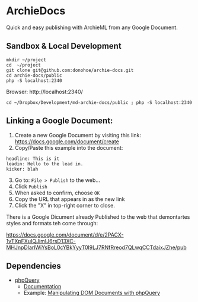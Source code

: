 # ArchieDocs

Quick and easy publishing with ArchieML from any Google Document.

## Sandbox & Local Development
```
mkdir ~/project
cd  ~/project
git clone git@github.com:donohoe/archie-docs.git
cd archie-docs/public
php -S localhost:2340
```

Browser:
http://localhost:2340/

```
cd ~/Dropbox/Development/md-archie-docs/public ; php -S localhost:2340 
```

## Linking a Google Document:

1. Create a new Google Document by visiting this link:
https://docs.google.com/document/create
2. Copy/Paste this example into the document:
```
headline: This is it
leadin: Hello to the lead in.
kicker: blah
```
3. Go to: `File > Publish` to the web...
4. Click `Publish`
5. When asked to confirm, choose `OK`
6. Copy the URL that appears in as the new link
7. Click the "X" in top-right corner to close.

There is a Google Dicument already Published to the web that demontartes styles and formats teh come through:

https://docs.google.com/document/d/e/2PACX-1vTXpFXuIQJimIJ6rsD13XC-MHJnpDlarlWiYsBoL0cYBkYyyT0l9LJ7RNfRreod7QLwqCCTdaixJZhe/pub



## Dependencies

* [phpQuery](https://github.com/punkave/phpQuery)
  * [Documentation](https://code.google.com/archive/p/phpquery/wikis/Manual.wiki)
  * Example: [Manipulating DOM Documents with phpQuery](https://codingexplained.com/coding/php/manipulating-dom-documents-with-phpquery)
